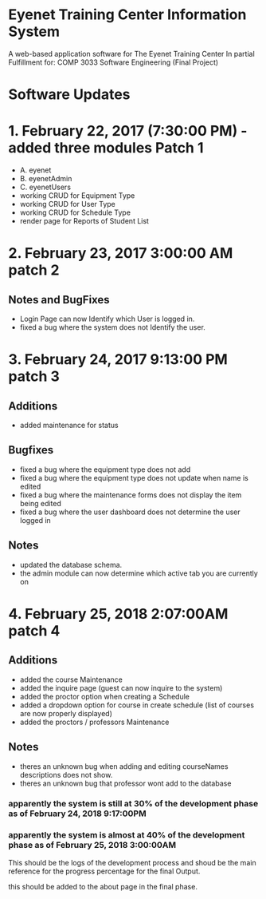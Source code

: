# Eyenet Training Center Information System
A web-based application software for The Eyenet Training Center
In partial Fulfillment for: COMP 3033 Software Engineering (Final Project)

# Software Updates

# 1. February 22, 2017  (7:30:00 PM) - added three modules  Patch 1
- A. eyenet
- B. eyenetAdmin
- C. eyenetUsers
- working CRUD for Equipment Type
- working CRUD for User Type
- working CRUD for Schedule Type
- render page for Reports of Student List

# 2. February 23, 2017 3:00:00 AM patch 2
## Notes and BugFixes
- Login Page can now Identify which User is logged in. 
- fixed a bug where the system does not Identify the user. 

# 3. February 24, 2017 9:13:00 PM patch 3

## Additions
- added maintenance for status

## Bugfixes
- fixed a bug where the equipment type does not add
- fixed a bug where the equipment type does not update when name is edited
- fixed a bug where the maintenance forms does not display the item being edited
- fixed a bug where the user dashboard does not determine the user logged in

## Notes
- updated the database schema.
- the admin module can now determine which active tab you are currently on 

# 4. February 25, 2018 2:07:00AM patch 4
## Additions 
- added the course Maintenance
- added the inquire page (guest can now inquire to the system)
- added the proctor option when creating a Schedule 
- added a dropdown option for course in create schedule (list of courses are now properly displayed)
- added the proctors / professors Maintenance
## Notes
- theres an unknown bug when adding and editing courseNames descriptions does not show.
- theres an unknown bug that professor wont add to the database



### apparently the system is still at 30% of the development phase as of February 24, 2018 9:17:00PM
### apparently the system is almost at 40% of the development phase as of February 25, 2018 3:00:00AM
This should be the logs of the development process and shoud be the main reference for the progress percentage for the final Output.

this should be added to the about page in the final phase.